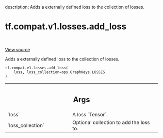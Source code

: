 description: Adds a externally defined loss to the collection of losses.

<div itemscope itemtype="http://developers.google.com/ReferenceObject">
<meta itemprop="name" content="tf.compat.v1.losses.add_loss" />
<meta itemprop="path" content="Stable" />
</div>

# tf.compat.v1.losses.add_loss

<!-- Insert buttons and diff -->

<table class="tfo-notebook-buttons tfo-api nocontent" align="left">

</table>

<a target="_blank" class="external" href="/code/stable/tensorflow/python/ops/losses/util.py">View source</a>



Adds a externally defined loss to the collection of losses.

<pre class="devsite-click-to-copy prettyprint lang-py tfo-signature-link">
<code>tf.compat.v1.losses.add_loss(
    loss, loss_collection=ops.GraphKeys.LOSSES
)
</code></pre>



<!-- Placeholder for "Used in" -->


<!-- Tabular view -->
 <table class="responsive fixed orange">
<colgroup><col width="214px"><col></colgroup>
<tr><th colspan="2"><h2 class="add-link">Args</h2></th></tr>

<tr>
<td>
`loss`
</td>
<td>
A loss `Tensor`.
</td>
</tr><tr>
<td>
`loss_collection`
</td>
<td>
Optional collection to add the loss to.
</td>
</tr>
</table>

